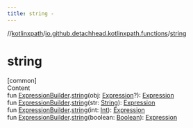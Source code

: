 ```yaml
---
title: string -
---
```

//[kotlinxpath](../index.md)/[io.github.detachhead.kotlinxpath.functions](index.md)/[string](string.md)



# string  
[common]  
Content  
fun [ExpressionBuilder](../io.github.detachhead.kotlinxpath.components/-expression-builder/index.md).[string](string.md)(obj: [Expression](../io.github.detachhead.kotlinxpath.components/-expression/index.md)?): [Expression](../io.github.detachhead.kotlinxpath.components/-expression/index.md)  
fun [ExpressionBuilder](../io.github.detachhead.kotlinxpath.components/-expression-builder/index.md).[string](string.md)(str: [String](https://kotlinlang.org/api/latest/jvm/stdlib/kotlin/-string/index.html)): [Expression](../io.github.detachhead.kotlinxpath.components/-expression/index.md)  
fun [ExpressionBuilder](../io.github.detachhead.kotlinxpath.components/-expression-builder/index.md).[string](string.md)(int: [Int](https://kotlinlang.org/api/latest/jvm/stdlib/kotlin/-int/index.html)): [Expression](../io.github.detachhead.kotlinxpath.components/-expression/index.md)  
fun [ExpressionBuilder](../io.github.detachhead.kotlinxpath.components/-expression-builder/index.md).[string](string.md)(boolean: [Boolean](https://kotlinlang.org/api/latest/jvm/stdlib/kotlin/-boolean/index.html)): [Expression](../io.github.detachhead.kotlinxpath.components/-expression/index.md)  



